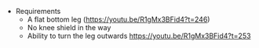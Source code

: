 - Requirements
	- A flat bottom leg (https://youtu.be/R1gMx3BFid4?t=246)
	- No knee shield in the way
	- Ability to turn the leg outwards https://youtu.be/R1gMx3BFid4?t=253